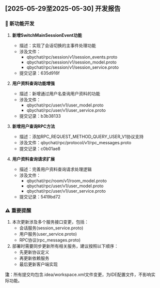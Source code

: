 ## [2025-05-29至2025-05-30] 开发报告

### 🚀 新功能开发
1. **新增SwitchMainSessionEvent功能**
   - 描述：实现了会话切换的主事件处理功能
   - 涉及文件：
     - qbychat/rpc/session/v1/session_events.proto
     - qbychat/rpc/session/v1/session_model.proto
     - qbychat/rpc/session/v1/session_service.proto
   - 提交记录：635d916f

2. **用户资料查询功能增强**
   - 描述：新增通过用户名查询用户资料的功能
   - 涉及文件：
     - qbychat/rpc/user/v1/user_model.proto
     - qbychat/rpc/user/v1/user_service.proto
   - 提交记录：b3b38133

3. **新增用户查询RPC方法**
   - 描述：添加RPC_REQUEST_METHOD_QUERY_USER_V1协议支持
   - 涉及文件：qbychat/rpc/protocol/v1/rpc_messages.proto
   - 提交记录：c0b01ae8

4. **用户资料查询请求扩展**
   - 描述：完善用户资料查询请求处理逻辑
   - 涉及文件：
     - qbychat/rpc/room/v1/room_model.proto
     - qbychat/rpc/user/v1/user_model.proto
     - qbychat/rpc/user/v1/user_service.proto
   - 提交记录：5419bd72

### ⚠️ 重要提醒
1. 本次更新涉及多个服务接口变更，包括：
   - 会话服务(session_service.proto)
   - 用户服务(user_service.proto)
   - RPC协议(rpc_messages.proto)
2. 部署时需要同步更新所有相关服务，建议按照以下顺序：
   - 先更新协议定义
   - 再更新依赖服务
   - 最后更新客户端实现

**注**：所有提交均包含.idea/workspace.xml文件变更，为IDE配置文件，不影响实际功能。
